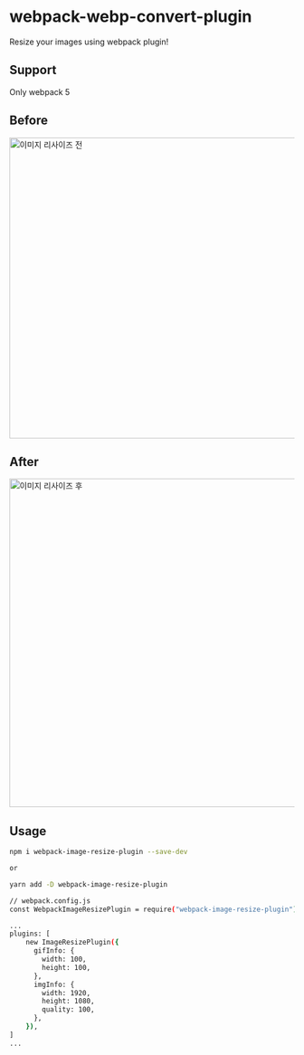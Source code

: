# webpack-webp-convert-plugin

Resize your images using webpack plugin!

## Support

Only webpack 5

## Before

<img width="532" alt="이미지 리사이즈 전" src="https://user-images.githubusercontent.com/42544600/131217247-ff6c2719-65a7-4d47-8221-21300ac4fe66.png">

## After

<img width="581" alt="이미지 리사이즈 후" src="https://user-images.githubusercontent.com/42544600/131217340-7dc0d07e-a61a-49d8-b728-311c1c40e366.png">

## Usage

```sh
npm i webpack-image-resize-plugin --save-dev

or

yarn add -D webpack-image-resize-plugin
```

```sh
// webpack.config.js
const WebpackImageResizePlugin = require("webpack-image-resize-plugin");

...
plugins: [
    new ImageResizePlugin({
      gifInfo: {
        width: 100,
        height: 100,
      },
      imgInfo: {
        width: 1920,
        height: 1080,
        quality: 100,
      },
    }),
]
...

```
